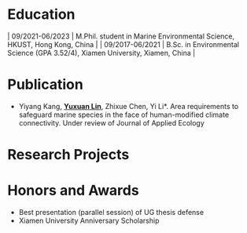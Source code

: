 # Education
| 09/2021-06/2023 | M.Phil. student in Marine Environmental Science, HKUST, Hong Kong, China |
| 09/2017-06/2021 | B.Sc. in Environmental Science (GPA 3.52/4), Xiamen University, Xiamen, China |

# Publication
+ Yiyang Kang, <u>**Yuxuan Lin**</u>, Zhixue Chen, Yi Li*. Area requirements to safeguard marine species in the face of human-modified climate connectivity. Under review of Journal of Applied Ecology

# Research Projects

# Honors and Awards
+ Best presentation (parallel session) of UG thesis defense
+ Xiamen University Anniversary Scholarship


